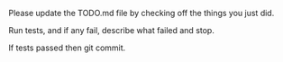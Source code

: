 Please update the TODO.md file by checking off the things you just did.

Run tests, and if any fail, describe what failed and stop.

If tests passed then git commit.
